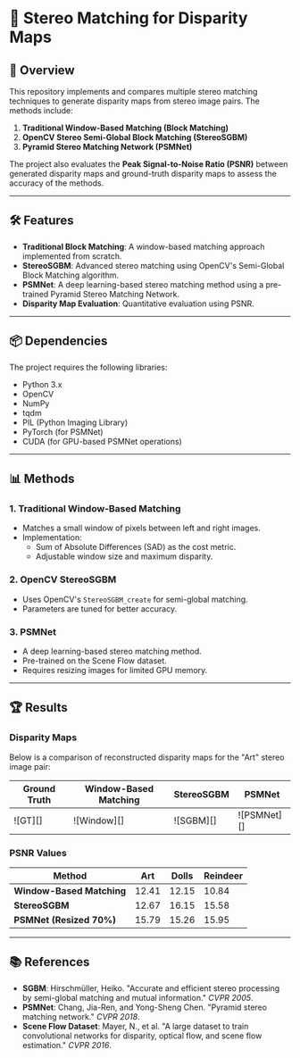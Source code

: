 # 📸 Stereo Matching for Disparity Maps

## 🌟 Overview
This repository implements and compares multiple stereo matching techniques to generate disparity maps from stereo image pairs. The methods include:

1. **Traditional Window-Based Matching (Block Matching)**
2. **OpenCV Stereo Semi-Global Block Matching (StereoSGBM)**
3. **Pyramid Stereo Matching Network (PSMNet)**

The project also evaluates the **Peak Signal-to-Noise Ratio (PSNR)** between generated disparity maps and ground-truth disparity maps to assess the accuracy of the methods.

---

## 🛠 Features
- **Traditional Block Matching**: A window-based matching approach implemented from scratch.
- **StereoSGBM**: Advanced stereo matching using OpenCV's Semi-Global Block Matching algorithm.
- **PSMNet**: A deep learning-based stereo matching method using a pre-trained Pyramid Stereo Matching Network.
- **Disparity Map Evaluation**: Quantitative evaluation using PSNR.

---

## 📦 Dependencies
The project requires the following libraries:
- Python 3.x
- OpenCV
- NumPy
- tqdm
- PIL (Python Imaging Library)
- PyTorch (for PSMNet)
- CUDA (for GPU-based PSMNet operations)

---

## 📊 Methods

### 1. Traditional Window-Based Matching
- Matches a small window of pixels between left and right images.
- Implementation:
  - Sum of Absolute Differences (SAD) as the cost metric.
  - Adjustable window size and maximum disparity.

### 2. OpenCV StereoSGBM
- Uses OpenCV's `StereoSGBM_create` for semi-global matching.
- Parameters are tuned for better accuracy.

### 3. PSMNet
- A deep learning-based stereo matching method.
- Pre-trained on the Scene Flow dataset.
- Requires resizing images for limited GPU memory.

---

## 🏆 Results

### Disparity Maps
Below is a comparison of reconstructed disparity maps for the "Art" stereo image pair:

| **Ground Truth** | **Window-Based Matching** | **StereoSGBM** | **PSMNet** |
|------------------|---------------------------|----------------|------------|
| ![GT][] | ![Window][] | ![SGBM][] | ![PSMNet][] |

### PSNR Values
| **Method**                | **Art** | **Dolls** | **Reindeer** |
|---------------------------|---------|-----------|--------------|
| **Window-Based Matching** | 12.41   | 12.15     | 10.84        |
| **StereoSGBM**            | 12.67   | 16.15     | 15.58        |
| **PSMNet (Resized 70%)**  | 15.79   | 15.26     | 15.95        |

---

## 📚 References
- **SGBM**: Hirschmüller, Heiko. "Accurate and efficient stereo processing by semi-global matching and mutual information." *CVPR 2005*.
- **PSMNet**: Chang, Jia-Ren, and Yong-Sheng Chen. "Pyramid stereo matching network." *CVPR 2018*.
- **Scene Flow Dataset**: Mayer, N., et al. "A large dataset to train convolutional networks for disparity, optical flow, and scene flow estimation." *CVPR 2016*.
